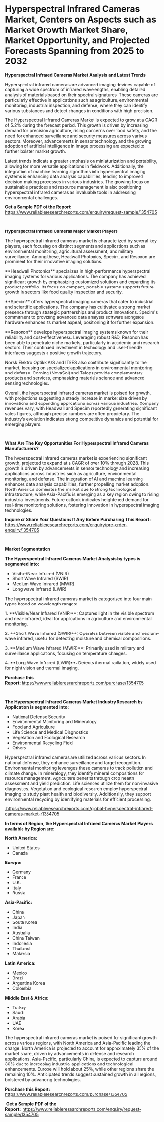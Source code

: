<p><h1>Hyperspectral Infrared Cameras Market, Centers on Aspects such as Market Growth Market Share, Market Opportunity, and Projected Forecasts Spanning from 2025 to 2032</h1></p><p><strong>Hyperspectral Infrared Cameras Market Analysis and Latest Trends</strong></p>
<p><p>Hyperspectral infrared cameras are advanced imaging devices capable of capturing a wide spectrum of infrared wavelengths, enabling detailed analysis of materials based on their spectral signatures. These cameras are particularly effective in applications such as agriculture, environmental monitoring, industrial inspection, and defense, where they can identify various substances and detect changes in conditions with high precision.</p><p>The Hyperspectral Infrared Cameras Market is expected to grow at a CAGR of 5.2% during the forecast period. This growth is driven by increasing demand for precision agriculture, rising concerns over food safety, and the need for enhanced surveillance and security measures across various sectors. Moreover, advancements in sensor technology and the growing adoption of artificial intelligence in image processing are expected to further bolster market growth.</p><p>Latest trends indicate a greater emphasis on miniaturization and portability, allowing for more versatile applications in fieldwork. Additionally, the integration of machine learning algorithms into hyperspectral imaging systems is enhancing data analysis capabilities, leading to improved decision-making processes in various industries. The growing focus on sustainable practices and resource management is also positioning hyperspectral infrared cameras as invaluable tools in addressing environmental challenges.</p></p>
<p><strong>Get a Sample PDF of the Report:&nbsp;</strong> <a href="https://www.reliableresearchreports.com/enquiry/request-sample/1354705?utm_campaign=11&utm_medium=2&utm_source=Github&utm_content=ia&utm_term=12042025&utm_id=hyperspectral-infrared-cameras">https://www.reliableresearchreports.com/enquiry/request-sample/1354705</a></p>
<p>&nbsp;</p>
<p><strong>Hyperspectral Infrared Cameras Major Market Players</strong></p>
<p><p>The hyperspectral infrared cameras market is characterized by several key players, each focusing on distinct segments and applications such as environmental monitoring, agricultural assessment, and military surveillance. Among these, Headwall Photonics, Specim, and Resonon are prominent for their innovative imaging solutions.</p><p>**Headwall Photonics** specializes in high-performance hyperspectral imaging systems for various applications. The company has achieved significant growth by emphasizing customized solutions and expanding its product portfolio. Its focus on compact, portable systems supports future growth in sectors like food quality inspection and security.</p><p>**Specim** offers hyperspectral imaging cameras that cater to industrial and scientific applications. The company has cultivated a strong market presence through strategic partnerships and product innovations. Specim's commitment to providing advanced data analysis software alongside hardware enhances its market appeal, positioning it for further expansion.</p><p>**Resonon** develops hyperspectral imaging systems known for their reliability and cost-effectiveness. Leveraging robust R&D, Resonon has been able to penetrate niche markets, particularly in academic and research sectors. Their continued investment in technology and user-friendly interfaces suggests a positive growth trajectory.</p><p>Norsk Elektro Optikk A/S and ITRES also contribute significantly to the market, focusing on specialized applications in environmental monitoring and defense. Corning (NovaSol) and Telops provide complementary products and services, emphasizing materials science and advanced sensing technologies.</p><p>Overall, the hyperspectral infrared cameras market is poised for growth, with projections suggesting a steady increase in market size driven by innovations and expanding applications across various industries. Company revenues vary, with Headwall and Specim reportedly generating significant sales figures, although precise numbers are often proprietary. The industry's evolution indicates strong competitive dynamics and potential for emerging players.</p></p>
<p>&nbsp;</p>
<p><strong>What Are The Key Opportunities For Hyperspectral Infrared Cameras Manufacturers?</strong></p>
<p><p>The hyperspectral infrared cameras market is experiencing significant growth, projected to expand at a CAGR of over 10% through 2028. This growth is driven by advancements in sensor technology and increasing applications across industries such as agriculture, environmental monitoring, and defense. The integration of AI and machine learning enhances data analysis capabilities, further propelling market adoption. North America dominates the market due to strong technological infrastructure, while Asia-Pacific is emerging as a key region owing to rising industrial investments. Future outlook indicates heightened demand for real-time monitoring solutions, fostering innovation in hyperspectral imaging technologies.</p></p>
<p><strong>Inquire or Share Your Questions If Any Before Purchasing This Report:</strong> <a href="https://www.reliableresearchreports.com/enquiry/pre-order-enquiry/1354705?utm_campaign=11&utm_medium=2&utm_source=Github&utm_content=ia&utm_term=12042025&utm_id=hyperspectral-infrared-cameras">https://www.reliableresearchreports.com/enquiry/pre-order-enquiry/1354705</a></p>
<p>&nbsp;</p>
<p><strong>Market Segmentation</strong></p>
<p><strong>The Hyperspectral Infrared Cameras Market Analysis by types is segmented into:</strong></p>
<p><ul><li>Visible/Near Infrared (VNIR)</li><li>Short Wave Infrared (SWIR)</li><li>Medium Wave Infrared (MWIR)</li><li>Long wave infrared (LWIR)</li></ul></p>
<p><p>The hyperspectral infrared cameras market is categorized into four main types based on wavelength ranges: </p><p>1. **Visible/Near Infrared (VNIR)**: Captures light in the visible spectrum and near-infrared, ideal for applications in agriculture and environmental monitoring.</p><p>2. **Short Wave Infrared (SWIR)**: Operates between visible and medium-wave infrared, useful for detecting moisture and chemical compositions.</p><p>3. **Medium Wave Infrared (MWIR)**: Primarily used in military and surveillance applications, focusing on temperature changes.</p><p>4. **Long Wave Infrared (LWIR)**: Detects thermal radiation, widely used for night vision and thermal imaging.</p></p>
<p><strong>Purchase this Report:&nbsp;</strong><a href="https://www.reliableresearchreports.com/purchase/1354705?utm_campaign=11&utm_medium=2&utm_source=Github&utm_content=ia&utm_term=12042025&utm_id=hyperspectral-infrared-cameras">https://www.reliableresearchreports.com/purchase/1354705</a></p>
<p>&nbsp;</p>
<p><strong>The Hyperspectral Infrared Cameras Market Industry Research by Application is segmented into:</strong></p>
<p><ul><li>National Defense Security</li><li>Environmental Monitoring and Mineralogy</li><li>Food and Agriculture</li><li>Life Science and Medical Diagnostics</li><li>Vegetation and Ecological Research</li><li>Environmental Recycling Field</li><li>Others</li></ul></p>
<p><p>Hyperspectral infrared cameras are utilized across various sectors. In national defense, they enhance surveillance and target recognition. Environmental monitoring leverages these cameras to track pollution and climate change. In mineralogy, they identify mineral compositions for resource management. Agriculture benefits through crop health assessment and yield prediction. Life sciences utilize them for non-invasive diagnostics. Vegetation and ecological research employ hyperspectral imaging to study plant health and biodiversity. Additionally, they support environmental recycling by identifying materials for efficient processing.</p></p>
<p><a href="https://www.reliableresearchreports.com/global-hyperspectral-infrared-cameras-market-r1354705?utm_campaign=11&utm_medium=2&utm_source=Github&utm_content=ia&utm_term=12042025&utm_id=hyperspectral-infrared-cameras">&nbsp;https://www.reliableresearchreports.com/global-hyperspectral-infrared-cameras-market-r1354705</a></p>
<p><strong>In terms of Region, the Hyperspectral Infrared Cameras Market Players available by Region are:</strong></p>
<p>
    <p> <strong> North America: </strong>
        <ul>
            <li>United States</li>
            <li>Canada</li>
        </ul>
        </p> 
    <p> <strong> Europe: </strong>
        <ul>
            <li>Germany</li>
            <li>France</li>
            <li>U.K.</li>
            <li>Italy</li>
            <li>Russia</li>
        </ul>
        </p> 
    <p> <strong> Asia-Pacific: </strong>
        <ul>
            <li>China</li>
            <li>Japan</li>
            <li>South Korea</li>
            <li>India</li>
            <li>Australia</li>
            <li>China Taiwan</li>
            <li>Indonesia</li>
            <li>Thailand</li>
            <li>Malaysia</li>
        </ul>
        </p> 
    <p> <strong> Latin America: </strong>
        <ul>
            <li>Mexico</li>
            <li>Brazil</li>
            <li>Argentina Korea</li>
            <li>Colombia</li>
        </ul>
        </p> 
    <p> <strong> Middle East & Africa: </strong>
        <ul>
            <li>Turkey</li>
            <li>Saudi</li>
            <li>Arabia</li>
            <li>UAE</li>
            <li>Korea</li>
        </ul>
    </p>
    </p>
<p><p>The hyperspectral infrared cameras market is poised for significant growth across various regions, with North America and Asia-Pacific leading the charge. North America is projected to account for approximately 35% of the market share, driven by advancements in defense and research applications. Asia-Pacific, particularly China, is expected to capture around 30% due to increasing industrial applications and technological enhancements. Europe will hold about 25%, while other regions share the remaining 10%. Anticipated trends suggest sustained growth in all regions, bolstered by advancing technologies.</p></p>
<p><strong>Purchase this Report: </strong><a href="https://www.reliableresearchreports.com/purchase/1354705?utm_campaign=11&utm_medium=2&utm_source=Github&utm_content=ia&utm_term=12042025&utm_id=hyperspectral-infrared-cameras">https://www.reliableresearchreports.com/purchase/1354705</a></p>
<p>&nbsp;<strong>Get a Sample PDF of the Report:&nbsp;&nbsp;</strong><a href="https://www.reliableresearchreports.com/enquiry/request-sample/1354705?utm_campaign=11&utm_medium=2&utm_source=Github&utm_content=ia&utm_term=12042025&utm_id=hyperspectral-infrared-cameras">https://www.reliableresearchreports.com/enquiry/request-sample/1354705</a></p>
<p><strong></strong></p>
<p><p></p><p></p><p></p></p>